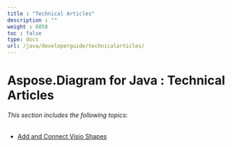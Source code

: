 ```yaml
---
title : "Technical Articles" 
description : "" 
weight : 8058 
toc : false
type: docs
url: /java/developerguide/technicalarticles/
---
```


# Aspose.Diagram for Java : Technical Articles


###### This section includes the following topics:  

*   [Add and Connect Visio Shapes](https://docs2.aspose.com/diagram/java/developerguide/technicalarticles/add+and+connect+visio+shapes)

